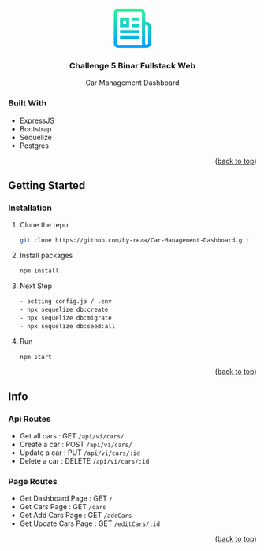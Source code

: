 <div id="top"></div>

<br />
<div align="center">
    <img src="views/assets/doc/logo_rm.png" alt="Logo" width="80" height="80">
  </a>

  <h3 align="center">Challenge 5 Binar Fullstack Web</h3>

  <p align="center">Car Management Dashboard</p>
</div>

<!-- ABOUT THE PROJECT -->


### Built With

- ExpressJS
- Bootstrap
- Sequelize
- Postgres

<p align="right">(<a href="#top">back to top</a>)</p>

## Getting Started

### Installation

1. Clone the repo
   ```sh
   git clone https://github.com/hy-reza/Car-Management-Dashboard.git
   ```
2. Install packages
   ```sh
   npm install
   ```
3. Next Step

   ```sh
   - setting config.js / .env
   - npx sequelize db:create
   - npx sequelize db:migrate
   - npx sequelize db:seed:all
   ```

4. Run
   ```sh
   npm start
   ```

<p align="right">(<a href="#top">back to top</a>)</p>

## Info

### Api Routes
- Get all cars : GET <code>/api/vi/cars/</code>
- Create a car : POST <code>/api/vi/cars/</code>
- Update a car : PUT <code>/api/vi/cars/:id</code>
- Delete a car : DELETE <code>/api/vi/cars/:id</code>

### Page Routes
- Get Dashboard Page : GET <code>/</code>
- Get Cars Page      : GET <code>/cars</code>
- Get Add Cars Page  : GET <code>/addCars</code>
- Get Update Cars Page : GET <code>/editCars/:id</code>

<p align="right">(<a href="#top">back to top</a>)</p>